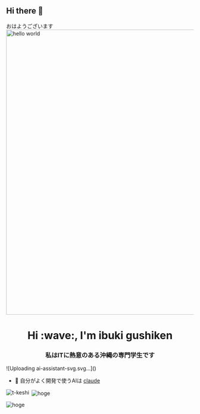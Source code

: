 ## Hi there :wave:
おはようございます
<img width="1366" height="768" alt="hello world" src="https://github.com/user-attachments/assets/07d35393-1ddd-42fb-94c1-ac0c1ca813d5" />

<h1 align="center">Hi :wave:, I'm ibuki gushiken</h1>
<h3 align="center">私はITに熱意のある沖縄の専門学生です</h3>
![Uploading ai-assistant-svg.svg…]()


- :memo: 自分がよく開発で使うAIは [claude](https://claude.ai/new)

<p><img align="left" src="https://github-readme-stats.vercel.app/api/top-langs?username=hoge&show_icons=true&locale=en&layout=compact" alt="t-keshi" /></p>
<p>&nbsp;<img align="center" src="https://github-readme-stats.vercel.app/api?username=hoge&show_icons=true&locale=en" alt="hoge" /></p>
<p><img align="center" src="https://github-readme-streak-stats.herokuapp.com/?user=hoge&" alt="hoge" /></p>
